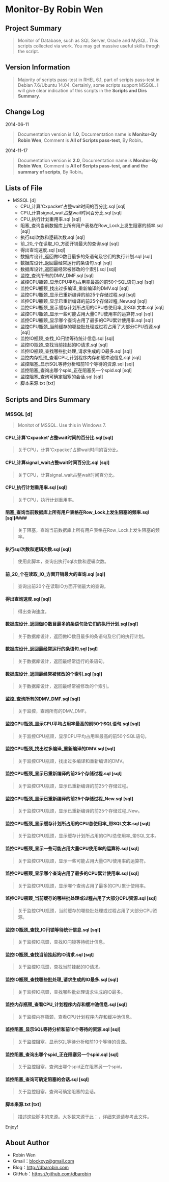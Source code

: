 # Monitor-By Robin Wen #

## Project Summary ##

> Monitor of Database, such as SQL  Server, Oracle and MySQL. This scripts collected via work. You may get massive useful skills throgh the script.

## Version Information ##
> Majority of scripts pass-test in RHEL 6.1, part of scripts pass-test in Debian 7.6/Ubuntu 14.04. Certainly, some scripts support MSSQL. I will give clear indication of this scripts in the **Scripts and Dirs Summary**.

## Change Log ##

2014-06-11
> Documentation version is **1.0**, Documentation name is **Monitor-By Robin Wen**, Comment is **All of Scripts pass-test**, By Robin。

2014-11-17
> Documentation version is **2.0**, Documentation name is **Monitor-By Robin Wen**, Comment is **All of Scripts pass-test, and and the summary of scripts**, By Robin。

## Lists of File ##

* MSSQL [d]
	* CPU_计算'Cxpacket'占整wait时间的百分比.sql [sql]
	* CPU_计算signal_wait占整wait时间百分比.sql [sql]
	* CPU_执行计划重用率.sql [sql]
	* 阻塞_查询当前数据库上所有用户表格在Row_Lock上发生阻塞的频率.sql [sql]
	* 执行sql次数和逻辑次数.sql [sql]
	* 前_20_个在读取_IO_方面开销最大的查询.sql [sql]
	* 得出查询速度.sql [sql]
	* 数据库设计_返回做IO数目最多的条语句及它们的执行计划.sql [sql]
	* 数据库设计_返回最经常运行的条语句.sql [sql]
	* 数据库设计_返回最经常被修改的个索引.sql [sql]
	* 监控_查询所有的DMV_DMF.sql [sql]
	* 监控CPU瓶颈_显示CPU平均占用率最高的前50个SQL语句.sql [sql]
	* 监控CPU瓶颈_找出过多编译_重新编译的DMV.sql [sql]
	* 监控CPU瓶颈_显示已重新编译的前25个存储过程.sql [sql]
	* 监控CPU瓶颈_显示已重新编译的前25个存储过程_New.sql [sql]
	* 监控CPU瓶颈_显示缓存计划所占用的CPU总使用率_带SQL文本.sql [sql]
	* 监控CPU瓶颈_显示一些可能占用大量CPU使用率的运算符.sql [sql]
	* 监控CPU瓶颈_显示哪个查询占用了最多的CPU累计使用率.sql [sql]
	* 监控CPU瓶颈_当前缓存的哪些批处理或过程占用了大部分CPU资源.sql [sql]
	* 监控IO瓶颈_查找_IO闩锁等待统计信息.sql [sql]
	* 监控IO瓶颈_查找当前挂起的IO请求.sql [sql]
	* 监控IO瓶颈_查找哪些批处理_请求生成的IO最多.sql [sql]
	* 监控内存瓶颈_查看CPU_计划程序内存和缓冲池信息.sql [sql]
	* 监控阻塞_显示SQL等待分析和前10个等待的资源.sql [sql]
	* 监控阻塞_查询出哪个spid_正在阻塞另一个spid.sql [sql]
	* 监控阻塞_查询可确定阻塞的会话.sql [sql]
	* 脚本来源.txt [txt]

## Scripts and Dirs Summary ##

### MSSQL [d] ###
> Monitot of MSSQL. Use this in Windows 7.

#### CPU_计算'Cxpacket'占整wait时间的百分比.sql [sql] ####
> 关于CPU，计算'Cxpacket'占整wait时间的百分比。

#### CPU_计算signal_wait占整wait时间百分比.sql [sql] ####
> 关于CPU，计算signal_wait占整wait时间百分比。

#### CPU_执行计划重用率.sql [sql] ####
> 关于CPU，执行计划重用率。

#### 阻塞_查询当前数据库上所有用户表格在Row_Lock上发生阻塞的频率.sql [sql]####
> 关于阻塞，查询当前数据库上所有用户表格在Row_Lock上发生阻塞的频率。

#### 执行sql次数和逻辑次数.sql [sql] ####
> 使用此脚本，查询出执行sql次数和逻辑次数。

#### 前_20_个在读取_IO_方面开销最大的查询.sql [sql] ####
> 查询出前20个在读取IO方面开销最大的查询。

#### 得出查询速度.sql [sql] ####
> 得出查询速度。

#### 数据库设计_返回做IO数目最多的条语句及它们的执行计划.sql [sql] ####
> 关于数据库设计，返回做IO数目最多的条语句及它们的执行计划。

#### 数据库设计_返回最经常运行的条语句.sql [sql] ####
> 关于数据库设计，返回最经常运行的条语句。

#### 数据库设计_返回最经常被修改的个索引.sql [sql] ####
> 关于数据库设计，返回最经常被修改的个索引。

#### 监控_查询所有的DMV_DMF.sql [sql] ####
> 关于监控，查询所有的DMV_DMF。

#### 监控CPU瓶颈_显示CPU平均占用率最高的前50个SQL语句.sql [sql] ####
> 关于监控CPU瓶颈，显示CPU平均占用率最高的前50个SQL语句。

#### 监控CPU瓶颈_找出过多编译_重新编译的DMV.sql [sql] ####
> 关于监控CPU瓶颈，找出过多编译和重新编译的DMV。

#### 监控CPU瓶颈_显示已重新编译的前25个存储过程.sql [sql] ####
> 关于监控CPU瓶颈，显示已重新编译的前25个存储过程。

#### 监控CPU瓶颈_显示已重新编译的前25个存储过程_New.sql [sql] ####
> 关于监控CPU瓶颈，显示已重新编译的前25个存储过程_New。

#### 监控CPU瓶颈_显示缓存计划所占用的CPU总使用率_带SQL文本.sql [sql] ####
> 关于监控CPU瓶颈，显示缓存计划所占用的CPU总使用率_带SQL文本。

#### 监控CPU瓶颈_显示一些可能占用大量CPU使用率的运算符.sql [sql] ####
> 关于监控CPU瓶颈，显示一些可能占用大量CPU使用率的运算符。

#### 监控CPU瓶颈_显示哪个查询占用了最多的CPU累计使用率.sql [sql] ####
> 关于监控CPU瓶颈，显示哪个查询占用了最多的CPU累计使用率。

#### 监控CPU瓶颈_当前缓存的哪些批处理或过程占用了大部分CPU资源.sql [sql] ####
> 关于监控CPU瓶颈，当前缓存的哪些批处理或过程占用了大部分CPU资源。

#### 监控IO瓶颈_查找_IO闩锁等待统计信息.sql [sql] ####
> 关于监控IO瓶颈，查找IO闩锁等待统计信息。

#### 监控IO瓶颈_查找当前挂起的IO请求.sql [sql] ####
> 关于监控IO瓶颈，查找当前挂起的IO请求。

#### 监控IO瓶颈_查找哪些批处理_请求生成的IO最多.sql [sql] ####
> 关于监控IO瓶颈，查找哪些批处理请求生成的IO最多。

#### 监控内存瓶颈_查看CPU_计划程序内存和缓冲池信息.sql [sql] ####
> 关于监控内存瓶颈，查看CPU计划程序内存和缓冲池信息。

#### 监控阻塞_显示SQL等待分析和前10个等待的资源.sql [sql] ####
> 关于监控阻塞，显示SQL等待分析和前10个等待的资源。

#### 监控阻塞_查询出哪个spid_正在阻塞另一个spid.sql [sql] ####
> 关于监控阻塞，查询出哪个spid正在阻塞另一个spid。

#### 监控阻塞_查询可确定阻塞的会话.sql [sql] ####
> 关于监控阻塞，查询可确定阻塞的会话。

#### 脚本来源.txt [txt] ####
> 描述这些脚本的来源。大多数来源于此：[](http://www.cnblogs.com/cnsym/p/3227766.html)，详细来源请参考此文件。

Enjoy!

## About Author ##

* Robin Wen
* Gmail：blockxyz@gmail.com
* Blog：http://dbarobin.com
* GitHub：https://github.com/dbarobin
